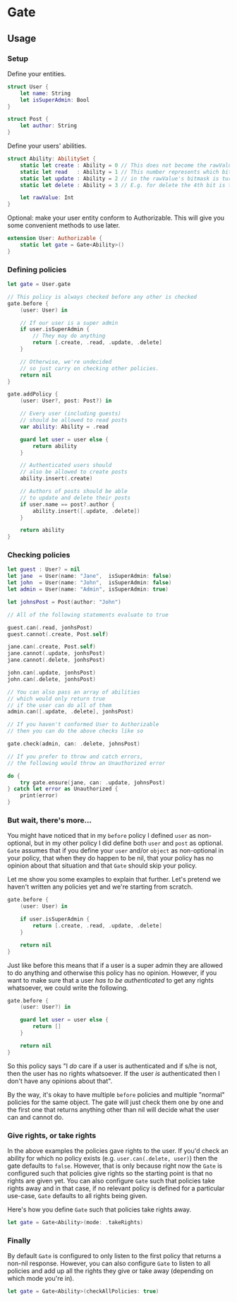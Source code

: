# Gate

## Usage

### Setup

Define your entities.

```swift
struct User {
    let name: String
    let isSuperAdmin: Bool
}

struct Post {
    let author: String
}
```

Define your users' abilities.

```swift
struct Ability: AbilitySet {
    static let create : Ability = 0 // This does not become the rawValue.
    static let read   : Ability = 1 // This number represents which bit
    static let update : Ability = 2 // in the rawValue's bitmask is turned on.
    static let delete : Ability = 3 // E.g. for delete the 4th bit is turned on.

    let rawValue: Int
}
```

Optional: make your user entity conform to Authorizable. This will give you some convenient methods to use later.

```swift
extension User: Authorizable {
    static let gate = Gate<Ability>()
}
```

### Defining policies

```swift
let gate = User.gate

// This policy is always checked before any other is checked
gate.before {
    (user: User) in

    // If our user is a super admin
    if user.isSuperAdmin {
        // They may do anything
        return [.create, .read, .update, .delete]
    }

    // Otherwise, we're undecided
    // so just carry on checking other policies.
    return nil
}

gate.addPolicy {
    (user: User?, post: Post?) in

    // Every user (including guests)
    // should be allowed to read posts
    var ability: Ability = .read

    guard let user = user else {
        return ability
    }

    // Authenticated users should
    // also be allowed to create posts
    ability.insert(.create)

    // Authors of posts should be able
    // to update and delete their posts
    if user.name == post?.author {
        ability.insert([.update, .delete])
    }

    return ability
}
```

### Checking policies

```swift
let guest : User? = nil
let jane  = User(name: "Jane",  isSuperAdmin: false)
let john  = User(name: "John",  isSuperAdmin: false)
let admin = User(name: "Admin", isSuperAdmin: true)

let johnsPost = Post(author: "John")

// All of the following statements evaluate to true

guest.can(.read, jonhsPost)
guest.cannot(.create, Post.self)

jane.can(.create, Post.self)
jane.cannot(.update, jonhsPost)
jane.cannot(.delete, jonhsPost)

john.can(.update, jonhsPost)
john.can(.delete, jonhsPost)

// You can also pass an array of abilities
// which would only return true
// if the user can do all of them
admin.can([.update, .delete], jonhsPost)

// If you haven't conformed User to Authorizable
// then you can do the above checks like so

gate.check(admin, can: .delete, johnsPost)

// If you prefer to throw and catch errors,
// the following would throw an Unauthorized error

do {
    try gate.ensure(jane, can: .update, johnsPost)
} catch let error as Unauthorized {
    print(error)
}
```

### But wait, there's more...

You might have noticed that in my `before` policy I defined `user` as non-optional, but in my other policy I did define both `user` and `post` as optional. `Gate` assumes that if you define your `user` and/or `object` as non-optional in your policy, that when they do happen to be nil, that your policy has no opinion about that situation and that `Gate` should skip your policy.

Let me show you some examples to explain that further. Let's pretend we haven't written any policies yet and we're starting from scratch.

```swift
gate.before {
    (user: User) in

    if user.isSuperAdmin {
        return [.create, .read, .update, .delete]
    }

    return nil
}
```

Just like before this means that if a user is a super admin they are allowed to do anything and otherwise this policy has no opinion. However, if you want to make sure that a user *has to be authenticated* to get any rights whatsoever, we could write the following.

```swift
gate.before {
    (user: User?) in

    guard let user = user else {
        return []
    }

    return nil
}
```

So this policy says "I _do_ care if a user is authenticated and if s/he is not, then the user has no rights whatsoever. If the user _is_ authenticated then I don't have any opinions about that".

By the way, it's okay to have multiple `before` policies and multiple "normal" policies for the same object. The gate will just check them one by one and the first one that returns anything other than nil will decide what the user can and cannot do.

### Give rights, or take rights

In the above examples the policies gave rights to the user. If you'd check an ability for which no policy exists (e.g. `user.can(.delete, user)`) then the gate defaults to `false`. However, that is only because right now the `Gate` is configured such that policies give rights so the starting point is that no rights are given yet. You can also configure `Gate` such that policies take rights away and in that case, if no relevant policy is defined for a particular use-case, `Gate` defaults to all rights being given.

Here's how you define `Gate` such that policies take rights away.

```swift
let gate = Gate<Ability>(mode: .takeRights)
```

### Finally

By default `Gate` is configured to only listen to the first policy that returns a non-nil response. However, you can also configure `Gate` to listen to all policies and add up all the rights they give or take away (depending on which mode you're in).

```swift
let gate = Gate<Ability>(checkAllPolicies: true)
```
